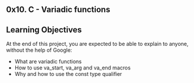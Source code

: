 ## 0x10. C - Variadic functions
## 
## Learning Objectives
At the end of this project, you are expected to be able to explain to anyone, without the help of Google:

* What are variadic functions
* How to use va_start, va_arg and va_end macros
* Why and how to use the const type qualifier
